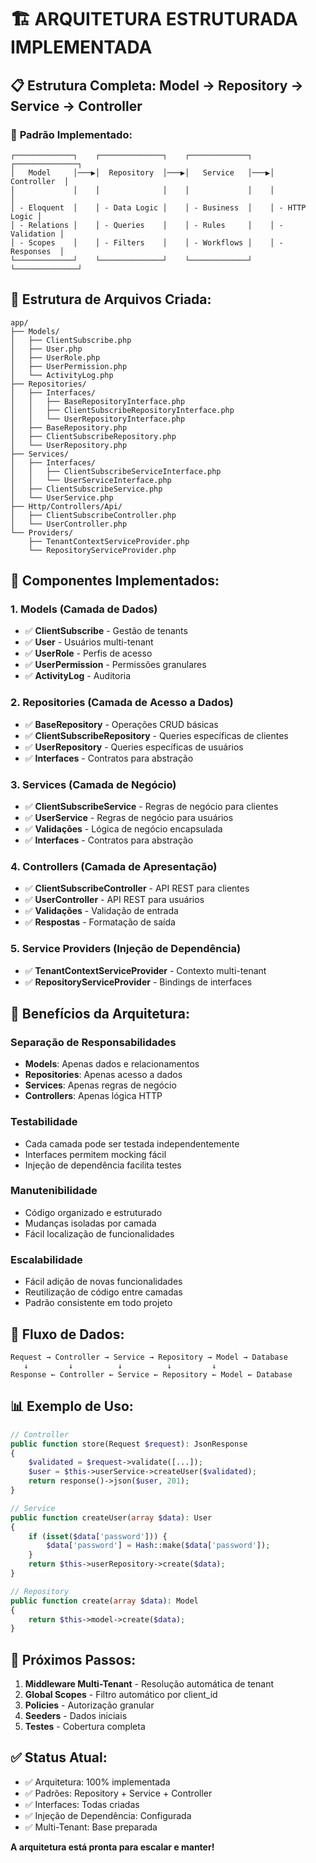 # 🏗️ ARQUITETURA ESTRUTURADA IMPLEMENTADA

## 📋 Estrutura Completa: Model → Repository → Service → Controller

### 🎯 **Padrão Implementado:**

```
┌─────────────┐    ┌──────────────┐    ┌─────────────┐    ┌──────────────┐
│   Model     │───▶│  Repository  │───▶│   Service   │───▶│  Controller  │
│             │    │              │    │             │    │              │
│ - Eloquent  │    │ - Data Logic │    │ - Business  │    │ - HTTP Logic │
│ - Relations │    │ - Queries    │    │ - Rules     │    │ - Validation │
│ - Scopes    │    │ - Filters    │    │ - Workflows │    │ - Responses  │
└─────────────┘    └──────────────┘    └─────────────┘    └──────────────┘
```

## 📁 **Estrutura de Arquivos Criada:**

```
app/
├── Models/
│   ├── ClientSubscribe.php
│   ├── User.php
│   ├── UserRole.php
│   ├── UserPermission.php
│   └── ActivityLog.php
├── Repositories/
│   ├── Interfaces/
│   │   ├── BaseRepositoryInterface.php
│   │   ├── ClientSubscribeRepositoryInterface.php
│   │   └── UserRepositoryInterface.php
│   ├── BaseRepository.php
│   ├── ClientSubscribeRepository.php
│   └── UserRepository.php
├── Services/
│   ├── Interfaces/
│   │   ├── ClientSubscribeServiceInterface.php
│   │   └── UserServiceInterface.php
│   ├── ClientSubscribeService.php
│   └── UserService.php
├── Http/Controllers/Api/
│   ├── ClientSubscribeController.php
│   └── UserController.php
└── Providers/
    ├── TenantContextServiceProvider.php
    └── RepositoryServiceProvider.php
```

## 🔧 **Componentes Implementados:**

### **1. Models (Camada de Dados)**

-   ✅ **ClientSubscribe** - Gestão de tenants
-   ✅ **User** - Usuários multi-tenant
-   ✅ **UserRole** - Perfis de acesso
-   ✅ **UserPermission** - Permissões granulares
-   ✅ **ActivityLog** - Auditoria

### **2. Repositories (Camada de Acesso a Dados)**

-   ✅ **BaseRepository** - Operações CRUD básicas
-   ✅ **ClientSubscribeRepository** - Queries específicas de clientes
-   ✅ **UserRepository** - Queries específicas de usuários
-   ✅ **Interfaces** - Contratos para abstração

### **3. Services (Camada de Negócio)**

-   ✅ **ClientSubscribeService** - Regras de negócio para clientes
-   ✅ **UserService** - Regras de negócio para usuários
-   ✅ **Validações** - Lógica de negócio encapsulada
-   ✅ **Interfaces** - Contratos para abstração

### **4. Controllers (Camada de Apresentação)**

-   ✅ **ClientSubscribeController** - API REST para clientes
-   ✅ **UserController** - API REST para usuários
-   ✅ **Validações** - Validação de entrada
-   ✅ **Respostas** - Formatação de saída

### **5. Service Providers (Injeção de Dependência)**

-   ✅ **TenantContextServiceProvider** - Contexto multi-tenant
-   ✅ **RepositoryServiceProvider** - Bindings de interfaces

## 🚀 **Benefícios da Arquitetura:**

### **Separação de Responsabilidades**

-   **Models**: Apenas dados e relacionamentos
-   **Repositories**: Apenas acesso a dados
-   **Services**: Apenas regras de negócio
-   **Controllers**: Apenas lógica HTTP

### **Testabilidade**

-   Cada camada pode ser testada independentemente
-   Interfaces permitem mocking fácil
-   Injeção de dependência facilita testes

### **Manutenibilidade**

-   Código organizado e estruturado
-   Mudanças isoladas por camada
-   Fácil localização de funcionalidades

### **Escalabilidade**

-   Fácil adição de novas funcionalidades
-   Reutilização de código entre camadas
-   Padrão consistente em todo projeto

## 🔄 **Fluxo de Dados:**

```
Request → Controller → Service → Repository → Model → Database
   ↓         ↓          ↓          ↓         ↓
Response ← Controller ← Service ← Repository ← Model ← Database
```

## 📊 **Exemplo de Uso:**

```php
// Controller
public function store(Request $request): JsonResponse
{
    $validated = $request->validate([...]);
    $user = $this->userService->createUser($validated);
    return response()->json($user, 201);
}

// Service
public function createUser(array $data): User
{
    if (isset($data['password'])) {
        $data['password'] = Hash::make($data['password']);
    }
    return $this->userRepository->create($data);
}

// Repository
public function create(array $data): Model
{
    return $this->model->create($data);
}
```

## 🎯 **Próximos Passos:**

1. **Middleware Multi-Tenant** - Resolução automática de tenant
2. **Global Scopes** - Filtro automático por client_id
3. **Policies** - Autorização granular
4. **Seeders** - Dados iniciais
5. **Testes** - Cobertura completa

## ✅ **Status Atual:**

-   ✅ Arquitetura: 100% implementada
-   ✅ Padrões: Repository + Service + Controller
-   ✅ Interfaces: Todas criadas
-   ✅ Injeção de Dependência: Configurada
-   ✅ Multi-Tenant: Base preparada

**A arquitetura está pronta para escalar e manter!**
